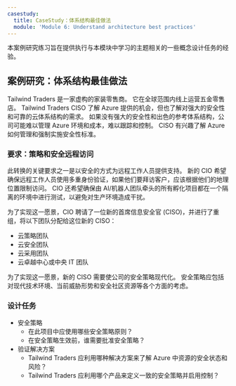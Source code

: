 ```yaml
---
casestudy:
  title: CaseStudy：体系结构最佳做法
  module: 'Module 6: Understand architecture best practices'
---
```


本案例研究练习旨在提供执行与本模块中学习的主题相关的一些概念设计任务的经验。

## <a name="case-study-architecture-best-practices"></a>案例研究：体系结构最佳做法

Tailwind Traders 是一家虚构的家装零售商。 它在全球范围内线上运营五金零售店。 Tailwind Traders CISO 了解 Azure 提供的机会，但也了解对强大的安全性和可靠的云体系结构的需求。 如果没有强大的安全性和出色的参考体系结构，公司可能难以管理 Azure 环境和成本，难以跟踪和控制。 CISO 有兴趣了解 Azure 如何管理和强制实施安全性标准。

### <a name="requirements-strategy-and-secure-remote-access"></a>要求：策略和安全远程访问

此转换的关键要求之一是以安全的方式为远程工作人员提供支持。 新的 CIO 希望确保远程工作人员使用多重身份验证，如果他们要拜访客户，应该根据他们的地理位置限制访问。 CIO 还希望确保由 AI/机器人团队牵头的所有孵化项目都在一个隔离的环境中进行测试，以避免对生产环境造成干扰。

为了实现这一愿景，CIO 聘请了一位新的首席信息安全官 (CISO)，并进行了重组，将以下团队分配给这位新的 CISO：

-   云策略团队
-   云安全团队
-   云采用团队
-   云卓越中心或中央 IT 团队

为了实现这一愿景，新的 CISO 需要使公司的安全策略现代化。 安全策略应包括对现代技术环境、当前威胁形势和安全社区资源等各个方面的考虑。

### <a name="design-tasks"></a>设计任务

* 安全策略
   -   在此项目中应使用哪些安全策略原则？
   -   在安全策略生效前，谁需要批准安全策略？
* 验证解决方案
   -   Tailwind Traders 应利用哪种解决方案来了解 Azure 中资源的安全状态和风险？
   -   Tailwind Traders 应利用哪个产品来定义一致的安全策略并启用控制？